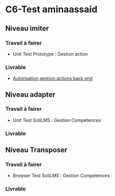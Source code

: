 # C6-Test aminaassaid



## Niveau imiter

### Travail à fairer

- Unit Test Prototype : Gestion action

### Livrable

- [Autorisation gestion actions back end  ](https://github.com/labs-web/prototype/issues/191)
  
## Niveau adapter

### Travail à fairer

- Unit Test SoliLMS : Gestion Compétences
  
### Livrable


## Niveau Transposer

### Travail à fairer

- Browser Test SoliLMS : Gestion Compétences

### Livrable



